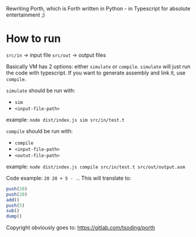 Rewriting Porth, which is Forth written in Python - in Typescript for absolute entertainment ;)

# How to run

`src/in` -> input file
`src/out` -> output files

Basically VM has 2 options: either `simulate` or `compile`. `simulate` will just run the code with typescript.
If you want to generate assembly and link it, use `compile`.

`simulate` should be run with:
  - `sim` 
  - `<input-file-path>`

example: `node dist/index.js sim src/in/test.t`

`compile` should be run with: 
  - `compile` 
  - `<input-file-path>` 
  - `<outut-file-path>`

example: `node dist/index.js compile src/in/test.t src/out/output.asm`

Code example: `20 20 + 5 - .`. This will translate to:

```javascript
push(20)
push(20)
add()
push(5)
sub()
dump()
```

Copyright obviously goes to: https://gitlab.com/tsoding/porth
